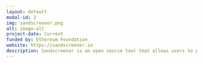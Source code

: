 ```yaml
---
layout: default
modal-id: 2
img: sandscreener.png
alt: image-alt
project-date: Current
funded by: Ethereum Foundation
website: https://sandscreener.io
description: Sandscreener is an open source tool that allows users to prove cryptocurrency withdrawn from Tornado Cash is not associated with hacked or illicit funds, without revealing the source of those funds. It does this using Zero Knowledge Proofs and a combination of community managed blocklists and soulbound tokens.
---
```

